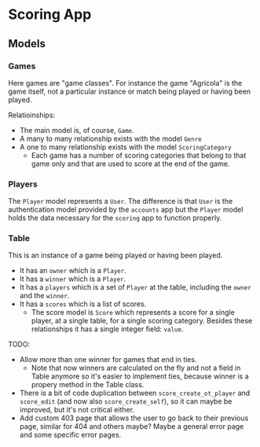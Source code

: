# Scoring App

## Models

### Games

Here games are "game classes". For instance the game "Agricola" is the game itself, not a particular instance or match being played or having been played.

Relatioinships:

- The main model is, of course, `Game`.
- A many to many relationship exists with the model `Genre`
- A one to many relationship exists with the model `ScoringCategory`
  - Each game has a number of scoring categories that belong to that game only and that are used to score at the end of the game.

### Players

The `Player` model represents a `User`. The difference is that `User` is the authentication model provided by the `accounts` app but the `Player` model holds
the data necessary for the `scoring` app to function properly.

### Table

This is an instance of a game being played or having been played.

- It has an `owner` which is a `Player`.
- It has a `winner` which is a `Player`.
- It has a `players` which is a set of `Player` at the table, including the `owner` and the `winner`.
- It has a `scores` which is a list of scores.
  - The score model is `Score` which represents a score for a single player, at a single table, for a single scoring category. Besides these relationships it has a single integer field: `value`.

TODO:

- Allow more than one winner for games that end in ties.
  - Note that now winners are calculated on the fly and not a field in Table anymore so it's easier to implement ties, because winner is a propery method in the Table class.
- There is a bit of code duplication between `score_create_ot_player` and `score_edit` (and now also `score_create_self`), so it can maybe be improved, but it's not critical either.
- Add custom 403 page that allows the user to go back to their previous page, similar for 404 and others maybe? Maybe a general error page and some specific error pages.

